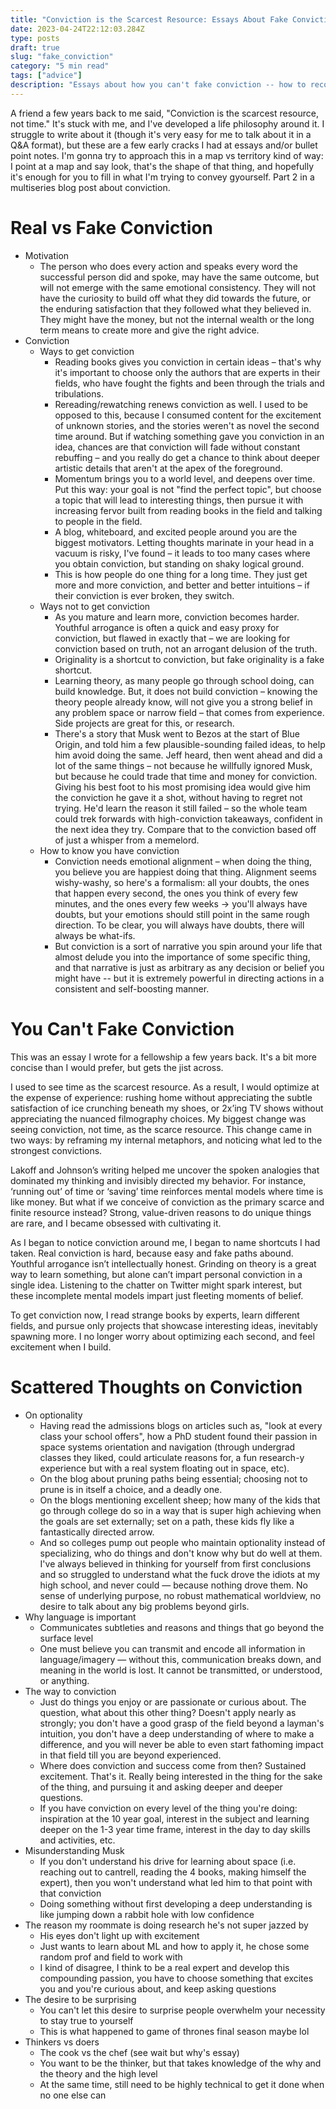 ```yaml
---
title: "Conviction is the Scarcest Resource: Essays About Fake Conviction"
date: 2023-04-24T22:12:03.284Z
type: posts
draft: true
slug: "fake_conviction"
category: "5 min read"
tags: ["advice"]
description: "Essays about how you can't fake conviction -- how to recognize it, and how to stop it (and why doing this is the most important thing). Messy potpurri of info."
---
```


A friend a few years back to me said, "Conviction is the scarcest resource, not time." It's stuck with me, and I've developed a life philosophy around it. I struggle to write about it (though it's very easy for me to talk about it in a Q&A format), but these are a few early cracks I had at essays and/or bullet point notes. I'm gonna try to approach this in a map vs territory kind of way: I point at a map and say look, that's the shape of that thing, and hopefully it's enough for you to fill in what I'm trying to convey gyourself. Part 2 in a multiseries blog post about conviction.

# Real vs Fake Conviction

- Motivation
  - The person who does every action and speaks every word the successful person did and spoke, may have the same outcome, but will not emerge with the same emotional consistency. They will not have the curiosity to build off what they did towards the future, or the enduring satisfaction that they followed what they believed in. They might have the money, but not the internal wealth or the long term means to create more and give the right advice.
- Conviction
  - Ways to get conviction
    - Reading books gives you conviction in certain ideas – that's why it's important to choose only the authors that are experts in their fields, who have fought the fights and been through the trials and tribulations.
    - Rereading/rewatching renews conviction as well. I used to be opposed to this, because I consumed content for the excitement of unknown stories, and the stories weren't as novel the second time around. But if watching something gave you conviction in an idea, chances are that conviction will fade without constant rebuffing – and you really do get a chance to think about deeper artistic details that aren't at the apex of the foreground.
    - Momentum brings you to a world level, and deepens over time. Put this way: your goal is not "find the perfect topic", but choose a topic that will lead to interesting things, then pursue it with increasing fervor built from reading books in the field and talking to people in the field.
    - A blog, whiteboard, and excited people around you are the biggest motivators. Letting thoughts marinate in your head in a vacuum is risky, I've found – it leads to too many cases where you obtain conviction, but standing on shaky logical ground.
    - This is how people do one thing for a long time. They just get more and more conviction, and better and better intuitions – if their conviction is ever broken, they switch.
  - Ways not to get conviction
    - As you mature and learn more, conviction becomes harder. Youthful arrogance is often a quick and easy proxy for conviction, but flawed in exactly that – we are looking for conviction based on truth, not an arrogant delusion of the truth.
    - Originality is a shortcut to conviction, but fake originality is a fake shortcut.
    - Learning theory, as many people go through school doing, can build knowledge. But, it does not build conviction – knowing the theory people already know, will not give you a strong belief in any problem space or narrow field – that comes from experience. Side projects are great for this, or research.
    - There's a story that Musk went to Bezos at the start of Blue Origin, and told him a few plausible-sounding failed ideas, to help him avoid doing the same. Jeff heard, then went ahead and did a lot of the same things – not because he willfully ignored Musk, but because he could trade that time and money for conviction. Giving his best foot to his most promising idea would give him the conviction he gave it a shot, without having to regret not trying. He'd learn the reason it still failed – so the whole team could trek forwards with high-conviction takeaways, confident in the next idea they try. Compare that to the conviction based off of just a whisper from a memelord.
  - How to know you have conviction
    - Conviction needs emotional alignment – when doing the thing, you believe you are happiest doing that thing. Alignment seems wishy-washy, so here's a formalism: all your doubts, the ones that happen every second, the ones you think of every few minutes, and the ones every few weeks -> you'll always have doubts, but your emotions should still point in the same rough direction. To be clear, you will always have doubts, there will always be what-ifs.
    - But conviction is a sort of narrative you spin around your life that almost delude you into the importance of some specific thing, and that narrative is just as arbitrary as any decision or belief you might have -- but it is extremely powerful in directing actions in a consistent and self-boosting manner.

# You Can't Fake Conviction

This was an essay I wrote for a fellowship a few years back. It's a bit more concise than I would prefer, but gets the jist across.

I used to see time as the scarcest resource. As a result, I would optimize at the expense of experience: rushing home without appreciating the subtle satisfaction of ice crunching beneath my shoes, or 2x’ing TV shows without appreciating the nuanced filmography choices. My biggest change was seeing conviction, not time, as the scarce resource. This change came in two ways: by reframing my internal metaphors, and noticing what led to the strongest convictions.

Lakoff and Johnson’s writing helped me uncover the spoken analogies that dominated my thinking and invisibly directed my behavior. For instance, ‘running out’ of time or ‘saving’ time reinforces mental models where time is like money. But what if we conceive of conviction as the primary scarce and finite resource instead? Strong, value-driven reasons to do unique things are rare, and I became obsessed with cultivating it.

As I began to notice conviction around me, I began to name shortcuts I had taken. Real conviction is hard, because easy and fake paths abound. Youthful arrogance isn’t intellectually honest. Grinding on theory is a great way to learn something, but alone can’t impart personal conviction in a single idea. Listening to the chatter on Twitter might spark interest, but these incomplete mental models impart just fleeting moments of belief.

To get conviction now, I read strange books by experts, learn different fields, and pursue only projects that showcase interesting ideas, inevitably spawning more. I no longer worry about optimizing each second, and feel excitement when I build.

# Scattered Thoughts on Conviction

- On optionality
  - Having read the admissions blogs on articles such as, "look at every class your school offers", how a PhD student found their passion in space systems orientation and navigation (through undergrad classes they liked, could articulate reasons for, a fun research-y experience but with a real system floating out in space, etc).
  - On the blog about pruning paths being essential; choosing not to prune is in itself a choice, and a deadly one.
  - On the blogs mentioning excellent sheep; how many of the kids that go through college do so in a way that is super high achieving when the goals are set externally; set on a path, these kids fly like a fantastically directed arrow.
  - And so colleges pump out people who maintain optionality instead of specializing, who do things and don't know why but do well at them. I've always believed in thinking for yourself from first conclusions and so struggled to understand what the fuck drove the idiots at my high school, and never could — because nothing drove them. No sense of underlying purpose, no robust mathematical worldview, no desire to talk about any big problems beyond girls.
- Why language is important
  - Communicates subtleties and reasons and things that go beyond the surface level
  - One must believe you can transmit and encode all information in language/imagery — without this, communication breaks down, and meaning in the world is lost. It cannot be transmitted, or understood, or anything.
- The way to conviction
  - Just do things you enjoy or are passionate or curious about. The question, what about this other thing? Doesn't apply nearly as strongly; you don't have a good grasp of the field beyond a layman's intuition, you don't have a deep understanding of where to make a difference, and you will never be able to even start fathoming impact in that field till you are beyond experienced.
  - Where does conviction and success come from then? Sustained excitement. That's it. Really being interested in the thing for the sake of the thing, and pursuing it and asking deeper and deeper questions.
  - If you have conviction on every level of the thing you're doing: inspiration at the 10 year goal, interest in the subject and learning deeper on the 1-3 year time frame, interest in the day to day skills and activities, etc.
- Misunderstanding Musk
  - If you don't understand his drive for learning about space (i.e. reaching out to cantrell, reading the 4 books, making himself the expert), then you won't understand what led him to that point with that conviction
  - Doing something without first developing a deep understanding is like jumping down a rabbit hole with low confidence
- The reason my roommate is doing research he's not super jazzed by
  - His eyes don't light up with excitement
  - Just wants to learn about ML and how to apply it, he chose some random prof and field to work with
  - I kind of disagree, I think to be a real expert and develop this compounding passion, you have to choose something that excites you and you're curious about, and keep asking questions
- The desire to be surprising
  - You can't let this desire to surprise people overwhelm your necessity to stay true to yourself
  - This is what happened to game of thrones final season maybe lol
- Thinkers vs doers
  - The cook vs the chef (see wait but why's essay)
  - You want to be the thinker, but that takes knowledge of the why and the theory and the high level
  - At the same time, still need to be highly technical to get it done when no one else can
